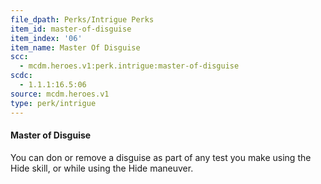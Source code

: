 ```yaml
---
file_dpath: Perks/Intrigue Perks
item_id: master-of-disguise
item_index: '06'
item_name: Master Of Disguise
scc:
  - mcdm.heroes.v1:perk.intrigue:master-of-disguise
scdc:
  - 1.1.1:16.5:06
source: mcdm.heroes.v1
type: perk/intrigue
---
```


#### Master of Disguise

You can don or remove a disguise as part of any test you make using the Hide skill, or while using the Hide maneuver.
